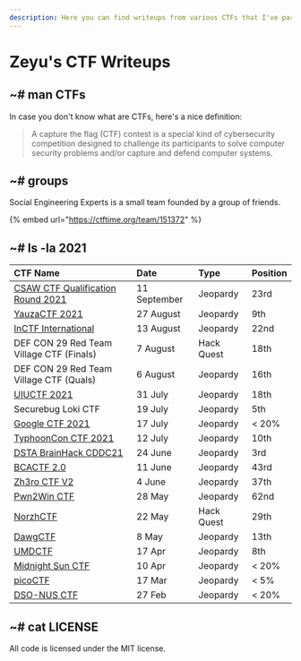 ```yaml
---
description: Here you can find writeups from various CTFs that I've participated in.
---
```


# Zeyu's CTF Writeups

## ~\# man CTFs

In case you don't know what are CTFs, here's a nice definition:

> A capture the flag \(CTF\) contest is a special kind of cybersecurity competition designed to challenge its participants to solve computer security problems and/or capture and defend computer systems.

## ~\# groups

Social Engineering Experts is a small team founded by a group of friends.

{% embed url="https://ctftime.org/team/151372" %}

## ~\# ls -la 2021

| CTF Name | Date | Type | Position |
| :--- | :--- | :--- | :--- |
| [CSAW CTF Qualification Round 2021](2021/csaw-ctf-qualification-round-2021/) | 11 September | Jeopardy | 23rd |
| [YauzaCTF 2021](2021/yauzactf-2021/) | 27 August | Jeopardy | 9th |
| [InCTF International](2021/inctf-2021/) | 13 August | Jeopardy | 22nd |
| DEF CON 29 Red Team Village CTF \(Finals\) | 7 August | Hack Quest | 18th |
| DEF CON 29 Red Team Village CTF \(Quals\) | 6 August | Jeopardy | 16th |
| [UIUCTF 2021](2021/uiuctf-2021/) | 31 July | Jeopardy | 18th |
| Securebug Loki CTF | 19 July | Jeopardy | 5th |
| [Google CTF 2021](2021/google-ctf-2021/) | 17 July | Jeopardy | &lt; 20% |
| [TyphoonCon CTF 2021](2021/typhooncon-ctf-2021/) | 12 July | Jeopardy | 10th |
| [DSTA BrainHack CDDC21](2021/dsta-brainhack-cddc21/) | 24 June | Jeopardy | 3rd |
| [BCACTF 2.0](2021/bcactf-2.0/) | 11 June | Jeopardy | 43rd |
| [Zh3ro CTF V2](2021/zh3ro-ctf-v2/) | 4 June | Jeopardy | 37th |
| [Pwn2Win CTF](2021/pwn2win-ctf-2021/) | 28 May | Jeopardy | 62nd |
| [NorzhCTF](2021/norzhctf-2021/) | 22 May | Hack Quest | 29th |
| [DawgCTF](2021/dawgctf-2021/) | 8 May | Jeopardy | 13th |
| [UMDCTF](2021/umdctf-2021/) | 17 Apr | Jeopardy | 8th |
| [Midnight Sun CTF](2021/midnight-sun-ctf/) | 10 Apr | Jeopardy | &lt; 20% |
| [picoCTF](2021/picoctf/) | 17 Mar | Jeopardy | &lt; 5% |
| [DSO-NUS CTF](2021/dso-nus-ctf/) | 27 Feb | Jeopardy | &lt; 20% |

## ~\# cat LICENSE

All code is licensed under the MIT license.

